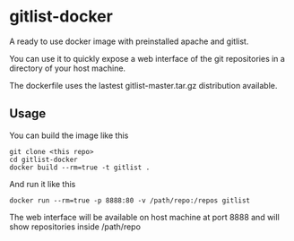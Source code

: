 gitlist-docker
==============

A ready to use docker image with preinstalled apache and gitlist.

You can use it to quickly expose a web interface of the git repositories in a
directory of your host machine.

The dockerfile uses the lastest gitlist-master.tar.gz distribution
available.

Usage
-----

You can build the image like this

    git clone <this repo>
    cd gitlist-docker
    docker build --rm=true -t gitlist .

And run it like this

    docker run --rm=true -p 8888:80 -v /path/repo:/repos gitlist

The web interface will be available on host machine at port 8888 and will show
repositories inside /path/repo
